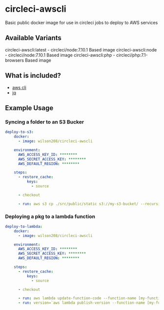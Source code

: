 # circleci-awscli

Basic public docker image for use in circleci jobs to deploy to AWS services

## Available Variants
circleci-awscli:latest - circleci/node:7.10.1 Based image
circleci-awscli:node - circleci/node:7.10.1 Based image
circleci-awscli:php - circleci/php:7.1-browsers Based image


## What is included?
- [aws cli](https://aws.amazon.com/cli/)
- [jq](https://stedolan.github.io/jq/)


## Example Usage
### Syncing a folder to an S3 Bucker
```  yaml
deploy-to-s3:
    docker:
      - image: wilson208/circleci-awscli

    environment:
      AWS_ACCESS_KEY_ID: ********
      AWS_SECRET_ACCESS_KEY: ********
      AWS_DEFAULT_REGION: ********

    steps:
      - restore_cache:
          keys:
            - source

      - checkout

      - run: aws s3 cp ./src/public/static s3://my-s3-bucket/ --recursive
```

### Deploying a pkg to a lambda function
``` yaml
deploy-to-lambda:
    docker:
      - image: wilson208/circleci-awscli

    environment:
      AWS_ACCESS_KEY_ID: ********
      AWS_SECRET_ACCESS_KEY: ********
      AWS_DEFAULT_REGION: ********

    steps:
      - restore_cache:
          keys:
            - source

      - checkout

      - run: aws lambda update-function-code --function-name [my-function] --zip-file fileb://lambda_pkg.zip
      - run: version=`aws lambda publish-version --function-name [my-function] | jq -r .Version` && aws lambda update-alias --function-name [my-function] --function-version $version --name [my-version-alias]

```

